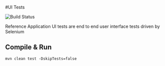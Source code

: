 #UI Tests

![Build Status](https://ci.openmrs.org/plugins/servlet/wittified/build-status/REFAPP-REFUI)

Reference Application UI tests are end to end user interface tests driven by Selenium

## Compile & Run
`mvn clean test -DskipTests=false`